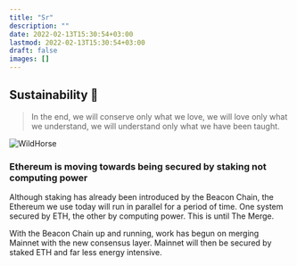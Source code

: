 ```yaml
---
title: "Sr"
description: ""
date: 2022-02-13T15:30:54+03:00
lastmod: 2022-02-13T15:30:54+03:00
draft: false
images: []
---
```


## Sustainability 🌲

> In the end, we will conserve only what we love, we will love only what we understand,
> we will understand only what we have been taught.

![WildHorse](/images/wild-horse.webp)

### Ethereum is moving towards being secured by staking not computing power

Although staking has already been introduced by the Beacon Chain, the Ethereum we use today will run in parallel for a period of time. One system secured by ETH, the other by computing power. This is until The Merge.

With the Beacon Chain up and running, work has begun on merging Mainnet with the new consensus layer. Mainnet will then be secured by staked ETH and far less energy intensive.
